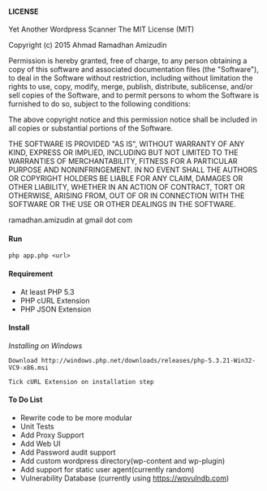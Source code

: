 #### LICENSE
  
Yet Another Wordpress Scanner
The MIT License (MIT)

Copyright (c) 2015 Ahmad Ramadhan Amizudin

Permission is hereby granted, free of charge, to any person obtaining a copy
of this software and associated documentation files (the "Software"), to deal
in the Software without restriction, including without limitation the rights
to use, copy, modify, merge, publish, distribute, sublicense, and/or sell
copies of the Software, and to permit persons to whom the Software is
furnished to do so, subject to the following conditions:

The above copyright notice and this permission notice shall be included in
all copies or substantial portions of the Software.

THE SOFTWARE IS PROVIDED "AS IS", WITHOUT WARRANTY OF ANY KIND, EXPRESS OR
IMPLIED, INCLUDING BUT NOT LIMITED TO THE WARRANTIES OF MERCHANTABILITY,
FITNESS FOR A PARTICULAR PURPOSE AND NONINFRINGEMENT. IN NO EVENT SHALL THE
AUTHORS OR COPYRIGHT HOLDERS BE LIABLE FOR ANY CLAIM, DAMAGES OR OTHER
LIABILITY, WHETHER IN AN ACTION OF CONTRACT, TORT OR OTHERWISE, ARISING FROM,
OUT OF OR IN CONNECTION WITH THE SOFTWARE OR THE USE OR OTHER DEALINGS IN
THE SOFTWARE.

ramadhan.amizudin at gmail dot com  

#### Run
```php app.php <url>```

#### Requirement
  
- At least PHP 5.3  
- PHP cURL Extension  
- PHP JSON Extension  


#### Install

*Installing on Windows*  

```Download http://windows.php.net/downloads/releases/php-5.3.21-Win32-VC9-x86.msi```  

```Tick cURL Extension on installation step```  

#### To Do List
- Rewrite code to be more modular
- Unit Tests
- Add Proxy Support
- Add Web UI
- Add Password audit support
- Add custom wordpress directory(wp-content and wp-plugin)
- Add support for static user agent(currently random)
- Vulnerability Database (currently using https://wpvulndb.com)

